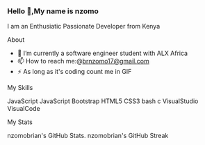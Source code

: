 ### Hello 👋,My name is nzomo

I am an Enthusiatic Passionate Developer from Kenya

About

- 🔭 I’m currently a software engineer student with ALX Africa
- 📫 How to reach me:@brnzomo17@gmail.com
- ⚡ As long as it's coding count me in
GIF


My Skills

JavaScript JavaScript Bootstrap HTML5 CSS3  bash c VisualStudio VisualCode

My Stats

nzomobrian's GitHub Stats.	nzomobrian's GitHub Streak
<!--
**nzomobrian/nzomobrian** is a ✨ _special_ ✨ repository because its `README.md` (this file) appears on your GitHub profile.

Here are some ideas to get you started:

- 🔭 I’m currently a software engineer student with ALX Africa
- 📫 How to reach me:@brnzomo17@gmail.com
- ⚡ As long as it's coding count me in.
-->
